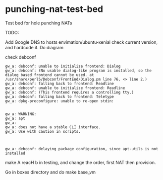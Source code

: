 # punching-nat-test-bed
Test bed for hole punching NATs

TODO: 

Add Google DNS to hosts
envimation/ubuntu-xenial check current version, and hardcode it.
Do diagram

check debconf

    gw_a: debconf: unable to initialize frontend: Dialog
    gw_a: debconf: (No usable dialog-like program is installed, so the dialog based frontend cannot be used. at /usr/share/perl5/Debconf/FrontEnd/Dialog.pm line 76, <> line 2.)
    gw_a: debconf: falling back to frontend: Readline
    gw_a: debconf: unable to initialize frontend: Readline
    gw_a: debconf: (This frontend requires a controlling tty.)
    gw_a: debconf: falling back to frontend: Teletype
    gw_a: dpkg-preconfigure: unable to re-open stdin: 


    gw_a: WARNING: 
    gw_a: apt
    gw_a:  
    gw_a: does not have a stable CLI interface. 
    gw_a: Use with caution in scripts.



    gw_a: debconf: delaying package configuration, since apt-utils is not installed


make A reacH b in testing, and change the order, first NAT then provision.

Go in boxes directory and do
make base_vm
